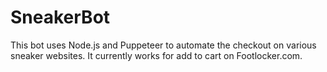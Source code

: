 # SneakerBot

This bot uses Node.js and Puppeteer to automate the checkout on various sneaker websites. It currently works for add to cart on Footlocker.com.
